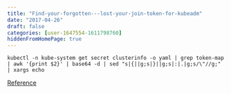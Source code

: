 ```yaml
---
title: "Find-your-forgotten---lost-your-join-token-for-kubeadm"
date: "2017-04-26"
draft: false
categories: [user-1647554-1611798760]
hiddenFromHomePage: true
---
```

```code
kubectl -n kube-system get secret clusterinfo -o yaml | grep token-map | awk '{print $2}' | base64 -d | sed "s|{||g;s|}||g;s|:|.|g;s/\"//g;" | xargs echo
```

[Reference](http://www.webscalability.com/blog/2016/10/forgotten-lost-your-join-token-for-kubeadm/)
